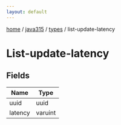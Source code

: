 ```yaml
---
layout: default
---
```


[home](/)  /  [java315](/protocol/java315)  /  [types](/protocol/java315/types)  /  list-update-latency

# List-update-latency

## Fields

Name | Type
---|---
uuid | uuid
latency | varuint

